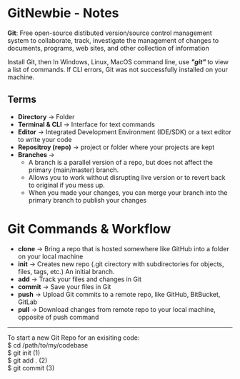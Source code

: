 # GitNewbie - Notes

<b>Git</b>: Free open-source distibuted version/source control management system to collaborate, track, investigate the management of changes to documents, programs, web sites, and other collection of information

Install Git, then In Windows, Linux, MacOS command line, use <b><i> "git" </b></i> to view a list of commands. If CLI errors, Git was not successfully installed on your machine.

## Terms  
- <b>Directory</b> -> Folder
- <b>Terminal & CLI</b> -> Interface for text commands
- <b>Editor</b> -> Integrated Development Environment (IDE/SDK) or a text editor to write your code
- <b>Repositroy (repo)</b> -> project or folder where your projects are kept
- <b>Branches </b> -> 
  -   A branch is a parallel version of a repo, but does not affect the primary (main/master) branch.
  -   Allows you to work without disrupting live version or to revert back to original if you mess up.
  -   When you made your changes, you can merge your branch into the primary branch to publish your changes

# Git Commands & Workflow
- <b>clone</b> -> Bring a repo that is hosted somewhere like GitHub into a folder on your local machine
- <b>init</b> -> Creates new repo (.git cirectory with subdirectories for objects, files, tags, etc.) An initial branch. 
- <b>add</b> -> Track your files and changes in Git
- <b>commit</b> -> Save your files in Git
- <b>push</b> -> Upload Git commits to a remote repo, like GitHub, BitBucket, GitLab
- <b>pull</b> -> Download changes from remote repo to your local machine, opposite of push command


---------------------------------------
To start a new Git Repo for an exisiting code:\
$ cd /path/to/my/codebase\
$ git init      (1)\
$ git add .     (2)\
$ git commit    (3)
